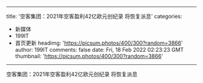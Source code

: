 
---
title: '空客集团：2021年空客盈利42亿欧元创纪录 将恢复派息'
categories: 
 - 新媒体
 - 199IT
 - 首页更新
headimg: 'https://picsum.photos/400/300?random=3866'
author: 199IT
comments: false
date: Fri, 18 Feb 2022 02:23:23 GMT
thumbnail: 'https://picsum.photos/400/300?random=3866'
---

<div>   
空客集团：2021年空客盈利42亿欧元创纪录 将恢复派息  
</div>
            